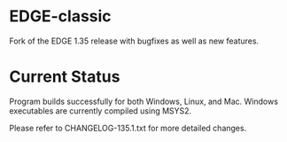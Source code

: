 # EDGE-classic
Fork of the EDGE 1.35 release with bugfixes as well as new features.

# Current Status
Program builds successfully for both Windows, Linux, and Mac. Windows executables are currently compiled using MSYS2.

Please refer to CHANGELOG-135.1.txt for more detailed changes.
